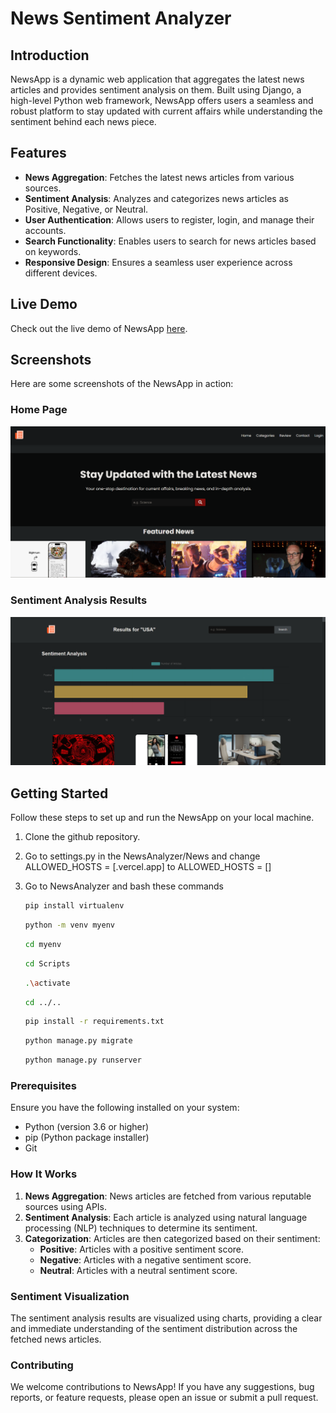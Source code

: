 # News Sentiment Analyzer

## Introduction

NewsApp is a dynamic web application that aggregates the latest news articles and provides sentiment analysis on them. Built using Django, a high-level Python web framework, NewsApp offers users a seamless and robust platform to stay updated with current affairs while understanding the sentiment behind each news piece.

## Features

- **News Aggregation**: Fetches the latest news articles from various sources.
- **Sentiment Analysis**: Analyzes and categorizes news articles as Positive, Negative, or Neutral.
- **User Authentication**: Allows users to register, login, and manage their accounts.
- **Search Functionality**: Enables users to search for news articles based on keywords.
- **Responsive Design**: Ensures a seamless user experience across different devices.

## Live Demo

Check out the live demo of NewsApp [here](https://news-app-gray-tau.vercel.app/).

## Screenshots

Here are some screenshots of the NewsApp in action:

### Home Page
![Home Page](screenshots/homepage.png)

### Sentiment Analysis Results
![Sentiment Analysis](screenshots/screenshots.png)

## Getting Started

Follow these steps to set up and run the NewsApp on your local machine.

1. Clone the github repository.

2. Go to settings.py in the NewsAnalyzer/News and change 
   ALLOWED_HOSTS = [.vercel.app] 
   to ALLOWED_HOSTS = []

3. Go to NewsAnalyzer and bash these commands
   ```bash
   pip install virtualenv
    ```
   ```bash
   python -m venv myenv
   ```
   ```bash
   cd myenv
   ```
   ```bash
   cd Scripts
   ```
   ```bash
   .\activate
   ```
    ```bash
   cd ../..
    ```
     ```bash
   pip install -r requirements.txt
   ```
   ```bash
   python manage.py migrate
   ```
    ```bash
   python manage.py runserver
   ```


### Prerequisites

Ensure you have the following installed on your system:

- Python (version 3.6 or higher)
- pip (Python package installer)
- Git

### How It Works

1. **News Aggregation**: News articles are fetched from various reputable sources using APIs.
2. **Sentiment Analysis**: Each article is analyzed using natural language processing (NLP) techniques to determine its sentiment.
3. **Categorization**: Articles are then categorized based on their sentiment:
   - **Positive**: Articles with a positive sentiment score.
   - **Negative**: Articles with a negative sentiment score.
   - **Neutral**: Articles with a neutral sentiment score.

### Sentiment Visualization

The sentiment analysis results are visualized using charts, providing a clear and immediate understanding of the sentiment distribution across the fetched news articles.

### Contributing
We welcome contributions to NewsApp! If you have any suggestions, bug reports, or feature requests, please open an issue or submit a pull request.





